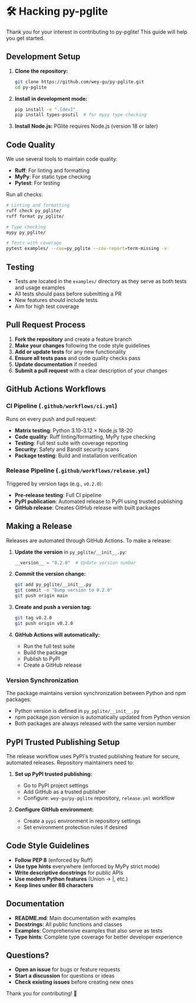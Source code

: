 # 🛠️ Hacking py-pglite

Thank you for your interest in contributing to py-pglite! This guide will help you get started.

## Development Setup

1. **Clone the repository:**

   ```bash
   git clone https://github.com/wey-gu/py-pglite.git
   cd py-pglite
   ```

2. **Install in development mode:**

   ```bash
   pip install -e ".[dev]"
   pip install types-psutil  # for mypy type checking
   ```

3. **Install Node.js:** PGlite requires Node.js (version 18 or later)

## Code Quality

We use several tools to maintain code quality:

- **Ruff**: For linting and formatting
- **MyPy**: For static type checking
- **Pytest**: For testing

Run all checks:

```bash
# Linting and formatting
ruff check py_pglite/
ruff format py_pglite/

# Type checking
mypy py_pglite/

# Tests with coverage
pytest examples/ --cov=py_pglite --cov-report=term-missing -v
```

## Testing

- Tests are located in the `examples/` directory as they serve as both tests and usage examples
- All tests should pass before submitting a PR
- New features should include tests
- Aim for high test coverage

## Pull Request Process

1. **Fork the repository** and create a feature branch
2. **Make your changes** following the code style guidelines
3. **Add or update tests** for any new functionality
4. **Ensure all tests pass** and code quality checks pass
5. **Update documentation** if needed
6. **Submit a pull request** with a clear description of your changes

## GitHub Actions Workflows

### CI Pipeline (`.github/workflows/ci.yml`)

Runs on every push and pull request:

- **Matrix testing**: Python 3.10-3.12 × Node.js 18-20
- **Code quality**: Ruff linting/formatting, MyPy type checking
- **Testing**: Full test suite with coverage reporting
- **Security**: Safety and Bandit security scans
- **Package testing**: Build and installation verification

### Release Pipeline (`.github/workflows/release.yml`)

Triggered by version tags (e.g., `v0.2.0`):

- **Pre-release testing**: Full CI pipeline
- **PyPI publication**: Automated release to PyPI using trusted publishing
- **GitHub release**: Creates GitHub release with built packages

## Making a Release

Releases are automated through GitHub Actions. To make a release:

1. **Update the version** in `py_pglite/__init__.py`:

   ```python
   __version__ = "0.2.0"  # Update version number
   ```

2. **Commit the version change:**

   ```bash
   git add py_pglite/__init__.py
   git commit -m "Bump version to 0.2.0"
   git push origin main
   ```

3. **Create and push a version tag:**

   ```bash
   git tag v0.2.0
   git push origin v0.2.0
   ```

4. **GitHub Actions will automatically:**
   - Run the full test suite
   - Build the package
   - Publish to PyPI
   - Create a GitHub release

### Version Synchronization

The package maintains version synchronization between Python and npm packages:

- Python version is defined in `py_pglite/__init__.py`
- npm package.json version is automatically updated from Python version
- Both packages are always released with the same version number

## PyPI Trusted Publishing Setup

The release workflow uses PyPI's trusted publishing feature for secure, automated releases. Repository maintainers need to:

1. **Set up PyPI trusted publishing:**
   - Go to PyPI project settings
   - Add GitHub as a trusted publisher
   - Configure: `wey-gu/py-pglite` repository, `release.yml` workflow

2. **Configure GitHub environment:**
   - Create a `pypi` environment in repository settings
   - Set environment protection rules if desired

## Code Style Guidelines

- **Follow PEP 8** (enforced by Ruff)
- **Use type hints** everywhere (enforced by MyPy strict mode)
- **Write descriptive docstrings** for public APIs
- **Use modern Python features** (Union → |, etc.)
- **Keep lines under 88 characters**

## Documentation

- **README.md**: Main documentation with examples
- **Docstrings**: All public functions and classes
- **Examples**: Comprehensive examples that also serve as tests
- **Type hints**: Complete type coverage for better developer experience

## Questions?

- **Open an issue** for bugs or feature requests
- **Start a discussion** for questions or ideas
- **Check existing issues** before creating new ones

Thank you for contributing! 🎉
